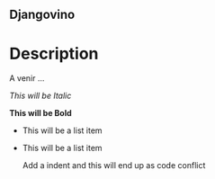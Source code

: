 Djangovino
--------------

Description
==========

A venir ...

*This will be Italic*

**This will be Bold**

- This will be a list item
- This will be a list item

    Add a indent and this will end up as code
conflict
